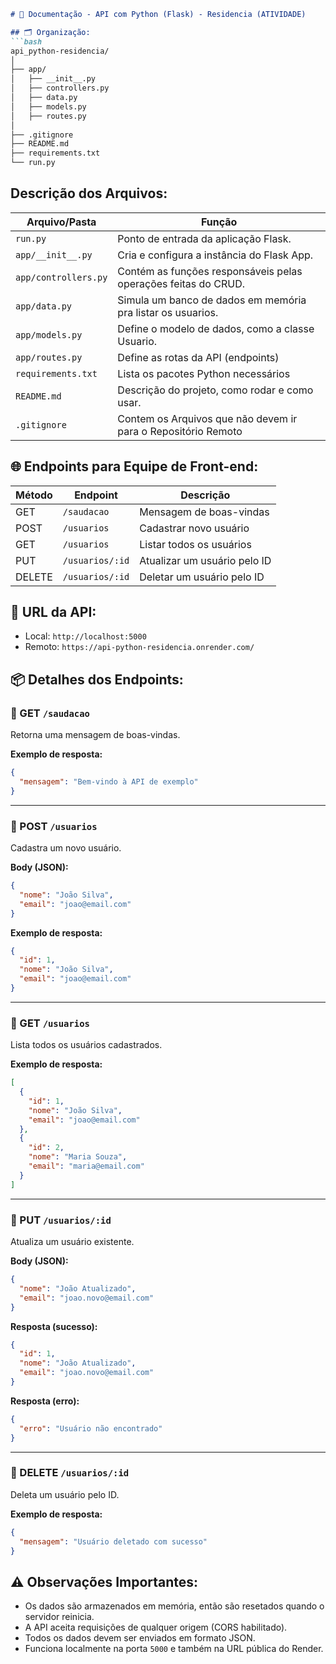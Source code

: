 ````markdown
# 📄 Documentação - API com Python (Flask) - Residencia (ATIVIDADE)

## 🗂️ Organização:
```bash
api_python-residencia/
│
├── app/
│   ├── __init__.py
│   ├── controllers.py
│   ├── data.py
│   ├── models.py
│   ├── routes.py
│
├── .gitignore
├── README.md
├── requirements.txt
└── run.py
````

## Descrição dos Arquivos:

| Arquivo/Pasta        | Função                                                         |
| -------------------- | -------------------------------------------------------------- |
| `run.py`             | Ponto de entrada da aplicação Flask.                           |
| `app/__init__.py`    | Cria e configura a instância do Flask App.                     |
| `app/controllers.py` | Contém as funções responsáveis pelas operações feitas do CRUD. |
| `app/data.py`        | Simula um banco de dados em memória pra listar os usuarios.    |
| `app/models.py`      | Define o modelo de dados, como a classe Usuario.               |
| `app/routes.py`      | Define as rotas da API (endpoints)                             |
| `requirements.txt`   | Lista os pacotes Python necessários                            |
| `README.md`          | Descrição do projeto, como rodar e como usar.                  |
| `.gitignore`         | Contem os Arquivos que não devem ir para o Repositório Remoto  |

## 🌐 Endpoints para Equipe de Front-end:

| Método | Endpoint        | Descrição                    |
| ------ | --------------- | ---------------------------- |
| GET    | `/saudacao`     | Mensagem de boas-vindas      |
| POST   | `/usuarios`     | Cadastrar novo usuário       |
| GET    | `/usuarios`     | Listar todos os usuários     |
| PUT    | `/usuarios/:id` | Atualizar um usuário pelo ID |
| DELETE | `/usuarios/:id` | Deletar um usuário pelo ID   |

## 🚀 URL da API:

* Local: `http://localhost:5000`
* Remoto: `https://api-python-residencia.onrender.com/`

## 📦 Detalhes dos Endpoints:

### 🔸 GET `/saudacao`

Retorna uma mensagem de boas-vindas.

**Exemplo de resposta:**

```json
{
  "mensagem": "Bem-vindo à API de exemplo"
}
```

---

### 🔸 POST `/usuarios`

Cadastra um novo usuário.

**Body (JSON):**

```json
{
  "nome": "João Silva",
  "email": "joao@email.com"
}
```

**Exemplo de resposta:**

```json
{
  "id": 1,
  "nome": "João Silva",
  "email": "joao@email.com"
}
```

---

### 🔸 GET `/usuarios`

Lista todos os usuários cadastrados.

**Exemplo de resposta:**

```json
[
  {
    "id": 1,
    "nome": "João Silva",
    "email": "joao@email.com"
  },
  {
    "id": 2,
    "nome": "Maria Souza",
    "email": "maria@email.com"
  }
]
```

---

### 🔸 PUT `/usuarios/:id`

Atualiza um usuário existente.

**Body (JSON):**

```json
{
  "nome": "João Atualizado",
  "email": "joao.novo@email.com"
}
```

**Resposta (sucesso):**

```json
{
  "id": 1,
  "nome": "João Atualizado",
  "email": "joao.novo@email.com"
}
```

**Resposta (erro):**

```json
{
  "erro": "Usuário não encontrado"
}
```

---

### 🔸 DELETE `/usuarios/:id`

Deleta um usuário pelo ID.

**Exemplo de resposta:**

```json
{
  "mensagem": "Usuário deletado com sucesso"
}
```

## ⚠️ Observações Importantes:

* Os dados são armazenados em memória, então são resetados quando o servidor reinicia.
* A API aceita requisições de qualquer origem (CORS habilitado).
* Todos os dados devem ser enviados em formato JSON.
* Funciona localmente na porta `5000` e também na URL pública do Render.

```
```
